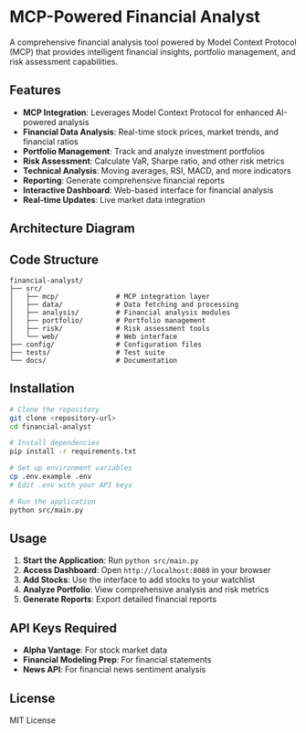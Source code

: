 # MCP-Powered Financial Analyst

A comprehensive financial analysis tool powered by Model Context Protocol (MCP) that provides intelligent financial insights, portfolio management, and risk assessment capabilities.

## Features

- **MCP Integration**: Leverages Model Context Protocol for enhanced AI-powered analysis
- **Financial Data Analysis**: Real-time stock prices, market trends, and financial ratios
- **Portfolio Management**: Track and analyze investment portfolios
- **Risk Assessment**: Calculate VaR, Sharpe ratio, and other risk metrics
- **Technical Analysis**: Moving averages, RSI, MACD, and more indicators
- **Reporting**: Generate comprehensive financial reports
- **Interactive Dashboard**: Web-based interface for financial analysis
- **Real-time Updates**: Live market data integration

## Architecture Diagram


## Code Structure

```
financial-analyst/
├── src/
│   ├── mcp/              # MCP integration layer
│   ├── data/             # Data fetching and processing
│   ├── analysis/         # Financial analysis modules
│   ├── portfolio/        # Portfolio management
│   ├── risk/             # Risk assessment tools
│   └── web/              # Web interface
├── config/               # Configuration files
├── tests/                # Test suite
└── docs/                 # Documentation
```

## Installation

```bash
# Clone the repository
git clone <repository-url>
cd financial-analyst

# Install dependencies
pip install -r requirements.txt

# Set up environment variables
cp .env.example .env
# Edit .env with your API keys

# Run the application
python src/main.py
```

## Usage

1. **Start the Application**: Run `python src/main.py`
2. **Access Dashboard**: Open `http://localhost:8080` in your browser
3. **Add Stocks**: Use the interface to add stocks to your watchlist
4. **Analyze Portfolio**: View comprehensive analysis and risk metrics
5. **Generate Reports**: Export detailed financial reports

## API Keys Required

- **Alpha Vantage**: For stock market data
- **Financial Modeling Prep**: For financial statements
- **News API**: For financial news sentiment analysis

## License

MIT License
